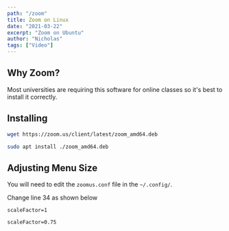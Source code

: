```yaml
---
path: "/zoom"
title: Zoom on Linux
date: "2021-03-22"
excerpt: "Zoom on Ubuntu"
author: "Nicholas"
tags: ["Video"]
---
```


## Why Zoom?

Most universities are requiring this software for online classes so
it's best to install it correctly.

## Installing

```sh
wget https://zoom.us/client/latest/zoom_amd64.deb

sudo apt install ./zoom_amd64.deb
```

## Adjusting Menu Size

You will need to edit the `zoomus.conf` file in the `~/.config/`.

Change line 34 as shown below

```
scaleFactor=1

scaleFactor=0.75
```